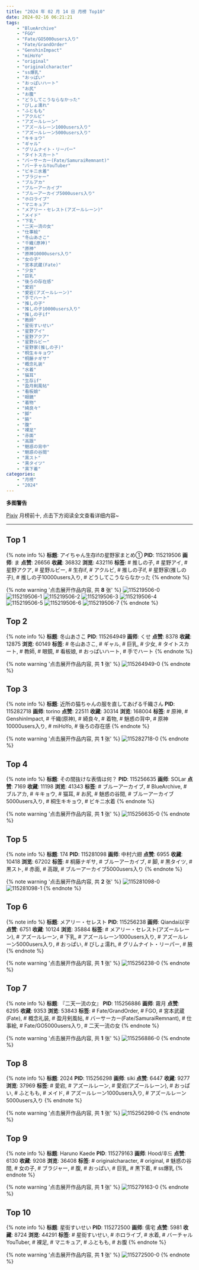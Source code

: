 ```yaml
---
title: "2024 年 02 月 14 日 月榜 Top10"
date: 2024-02-16 06:21:21
tags:
    - "BlueArchive"
    - "FGO"
    - "Fate/GO5000users入り"
    - "Fate/GrandOrder"
    - "GenshinImpact"
    - "miHoYo"
    - "original"
    - "originalcharacter"
    - "ss爆乳"
    - "おっぱい"
    - "おっぱいハート"
    - "お尻"
    - "お腹"
    - "どうしてこうならなかった"
    - "びしょ濡れ"
    - "ふともも"
    - "アクルビ"
    - "アズールレーン"
    - "アズールレーン1000users入り"
    - "アズールレーン5000users入り"
    - "キキョウ"
    - "ギャル"
    - "グリムナイト・リーパー"
    - "タイトスカート"
    - "バーサーカー(Fate/SamuraiRemnant)"
    - "バーチャルYouTuber"
    - "ビキニ水着"
    - "ブラジャー"
    - "ブルアカ"
    - "ブルーアーカイブ"
    - "ブルーアーカイブ5000users入り"
    - "ホロライブ"
    - "マニキュア"
    - "メアリー・セレスト(アズールレーン)"
    - "メイド"
    - "下乳"
    - "二天一流の女"
    - "仕事絵"
    - "冬山あさこ"
    - "千織(原神)"
    - "原神"
    - "原神10000users入り"
    - "女の子"
    - "宮本武蔵(Fate)"
    - "少女"
    - "巨乳"
    - "後ろの存在感"
    - "愛宕"
    - "愛宕(アズールレーン)"
    - "手でハート"
    - "推しの子"
    - "推しの子10000users入り"
    - "推しの子if"
    - "教師"
    - "星街すいせい"
    - "星野アイ"
    - "星野アクア"
    - "星野ルビー"
    - "星野家(推しの子)"
    - "桐生キキョウ"
    - "桐藤ナギサ"
    - "概念礼装"
    - "水着"
    - "猫耳"
    - "生存if"
    - "盈月剣風帖"
    - "看板娘"
    - "眼鏡"
    - "着物"
    - "綺良々"
    - "脚"
    - "腋"
    - "腹"
    - "裸足"
    - "赤面"
    - "高跟"
    - "魅惑の背中"
    - "魅惑の谷間"
    - "黒スト"
    - "黒タイツ"
    - "黒下着"
categories:
    - "月榜"
    - "2024"
---
```


<i class="fa fa-triangle-exclamation"></i>**多图警告**<i class="fa fa-triangle-exclamation"></i>

[Pixiv](https://www.pixiv.net/) 月榜前十, 点击下方阅读全文查看详细内容~

<!-- more -->

---

## Top 1

{% note info %}
**标题**: アイちゃん生存ifの星野家まとめ①
**PID**: 115219506 **画师**: ま
**点赞**: 26656 **收藏**: 36832 **浏览**: 432116
**标签**: # 推しの子, # 星野アイ, # 星野アクア, # 星野ルビー, # 生存if, # アクルビ, # 推しの子if, # 星野家(推しの子), # 推しの子10000users入り, # どうしてこうならなかった
{% endnote %}

{% note warning '点击展开作品内容, 共 **8** 张' %}
![115219506-0](https://i.pixiv.re/img-original/img/2024/01/16/17/42/28/115219506_p0.jpg)
![115219506-1](https://i.pixiv.re/img-original/img/2024/01/16/17/42/28/115219506_p1.jpg)
![115219506-2](https://i.pixiv.re/img-original/img/2024/01/16/17/42/28/115219506_p2.jpg)
![115219506-3](https://i.pixiv.re/img-original/img/2024/01/16/17/42/28/115219506_p3.jpg)
![115219506-4](https://i.pixiv.re/img-original/img/2024/01/16/17/42/28/115219506_p4.jpg)
![115219506-5](https://i.pixiv.re/img-original/img/2024/01/16/17/42/28/115219506_p5.jpg)
![115219506-6](https://i.pixiv.re/img-original/img/2024/01/16/17/42/28/115219506_p6.jpg)
![115219506-7](https://i.pixiv.re/img-original/img/2024/01/16/17/42/28/115219506_p7.jpg)
{% endnote %}

## Top 2

{% note info %}
**标题**: 冬山あさこ
**PID**: 115264949 **画师**: くせ
**点赞**: 8378 **收藏**: 12875 **浏览**: 60149
**标签**: # 冬山あさこ, # ギャル, # 巨乳, # 少女, # タイトスカート, # 教師, # 眼鏡, # 看板娘, # おっぱいハート, # 手でハート
{% endnote %}

{% note warning '点击展开作品内容, 共 **1** 张' %}
![115264949-0](https://i.pixiv.re/img-original/img/2024/01/18/09/59/30/115264949_p0.png)
{% endnote %}

## Top 3

{% note info %}
**标题**: 近所の猫ちゃんの服を直してあげる千織さん
**PID**: 115282718 **画师**: torino
**点赞**: 22511 **收藏**: 30314 **浏览**: 168004
**标签**: # 原神, # GenshinImpact, # 千織(原神), # 綺良々, # 着物, # 魅惑の背中, # 原神10000users入り, # miHoYo, # 後ろの存在感
{% endnote %}

{% note warning '点击展开作品内容, 共 **1** 张' %}
![115282718-0](https://i.pixiv.re/img-original/img/2024/01/19/00/00/41/115282718_p0.jpg)
{% endnote %}

## Top 4

{% note info %}
**标题**: その間抜けな表情は何？
**PID**: 115256635 **画师**: SOLar
**点赞**: 7169 **收藏**: 11198 **浏览**: 41343
**标签**: # ブルーアーカイブ, # BlueArchive, # ブルアカ, # キキョウ, # 猫耳, # お尻, # 魅惑の谷間, # ブルーアーカイブ5000users入り, # 桐生キキョウ, # ビキニ水着
{% endnote %}

{% note warning '点击展开作品内容, 共 **1** 张' %}
![115256635-0](https://i.pixiv.re/img-original/img/2024/01/18/00/04/15/115256635_p0.png)
{% endnote %}

## Top 5

{% note info %}
**标题**: 174
**PID**: 115281098 **画师**: 中村六翅
**点赞**: 6955 **收藏**: 10418 **浏览**: 67202
**标签**: # 桐藤ナギサ, # ブルーアーカイブ, # 脚, # 黒タイツ, # 黒スト, # 赤面, # 高跟, # ブルーアーカイブ5000users入り
{% endnote %}

{% note warning '点击展开作品内容, 共 **2** 张' %}
![115281098-0](https://i.pixiv.re/img-original/img/2024/01/19/18/31/02/115281098_p0.jpg)
![115281098-1](https://i.pixiv.re/img-original/img/2024/01/19/18/31/02/115281098_p1.jpg)
{% endnote %}

## Top 6

{% note info %}
**标题**: メアリー・セレスト
**PID**: 115256238 **画师**: Qiandai以宇
**点赞**: 6751 **收藏**: 10124 **浏览**: 35884
**标签**: # メアリー・セレスト(アズールレーン), # アズールレーン, # 下乳, # アズールレーン1000users入り, # アズールレーン5000users入り, # おっぱい, # びしょ濡れ, # グリムナイト・リーパー, # 腋
{% endnote %}

{% note warning '点击展开作品内容, 共 **1** 张' %}
![115256238-0](https://i.pixiv.re/img-original/img/2024/01/18/00/00/13/115256238_p0.png)
{% endnote %}

## Top 7

{% note info %}
**标题**: 『二天一流の女』
**PID**: 115256886 **画师**: 霧月
**点赞**: 6295 **收藏**: 9353 **浏览**: 53843
**标签**: # Fate/GrandOrder, # FGO, # 宮本武蔵(Fate), # 概念礼装, # 盈月剣風帖, # バーサーカー(Fate/SamuraiRemnant), # 仕事絵, # Fate/GO5000users入り, # 二天一流の女
{% endnote %}

{% note warning '点击展开作品内容, 共 **1** 张' %}
![115256886-0](https://i.pixiv.re/img-original/img/2024/01/18/00/11/16/115256886_p0.png)
{% endnote %}

## Top 8

{% note info %}
**标题**: 2024
**PID**: 115256298 **画师**: siki
**点赞**: 6447 **收藏**: 9277 **浏览**: 37969
**标签**: # 愛宕, # アズールレーン, # 愛宕(アズールレーン), # おっぱい, # ふともも, # メイド, # アズールレーン1000users入り, # アズールレーン5000users入り
{% endnote %}

{% note warning '点击展开作品内容, 共 **1** 张' %}
![115256298-0](https://i.pixiv.re/img-original/img/2024/01/18/00/00/30/115256298_p0.jpg)
{% endnote %}

## Top 9

{% note info %}
**标题**: Haruno Kaede
**PID**: 115279163 **画师**: Hood/후드
**点赞**: 6130 **收藏**: 9208 **浏览**: 36408
**标签**: # originalcharacter, # original, # 魅惑の谷間, # 女の子, # ブラジャー, # 腹, # おっぱい, # 巨乳, # 黒下着, # ss爆乳
{% endnote %}

{% note warning '点击展开作品内容, 共 **1** 张' %}
![115279163-0](https://i.pixiv.re/img-original/img/2024/01/18/22/08/50/115279163_p0.png)
{% endnote %}

## Top 10

{% note info %}
**标题**: 星街すいせい
**PID**: 115272500 **画师**: 儒宅
**点赞**: 5981 **收藏**: 8724 **浏览**: 44291
**标签**: # 星街すいせい, # ホロライブ, # 水着, # バーチャルYouTuber, # 裸足, # マニキュア, # ふともも, # お腹
{% endnote %}

{% note warning '点击展开作品内容, 共 **1** 张' %}
![115272500-0](https://i.pixiv.re/img-original/img/2024/01/18/18/00/13/115272500_p0.jpg)
{% endnote %}
